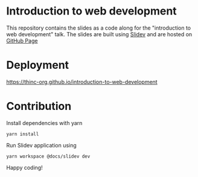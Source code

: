 # Introduction to web development

This repository contains the slides as a code along for the "introduction to web development" talk. The slides are built using [Slidev](https://sli.dev/) and are hosted on [GitHub Page](https://thinc-org.github.io/introduction-to-web-development)

# Deployment

https://thinc-org.github.io/introduction-to-web-development

# Contribution

Install dependencies with yarn

```
yarn install
```

Run Slidev application using

```
yarn workspace @docs/slidev dev
```

Happy coding!
